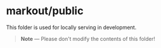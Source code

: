 ﻿# markout/public

This folder is used for locally serving in development.

> **Note** — Please don't modify the contents of this folder!
